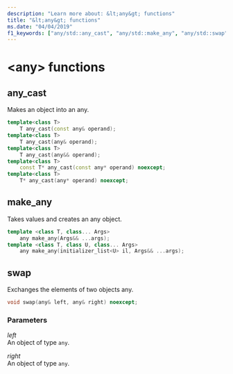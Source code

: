 ```yaml
---
description: "Learn more about: &lt;any&gt; functions"
title: "&lt;any&gt; functions"
ms.date: "04/04/2019"
f1_keywords: ["any/std::any_cast", "any/std::make_any", "any/std::swap"]
---
```

# &lt;any&gt; functions

## <a name="any_cast"></a> any_cast

Makes an object into an any.

```cpp
template<class T>
    T any_cast(const any& operand);
template<class T>
    T any_cast(any& operand);
template<class T>
    T any_cast(any&& operand);
template<class T>
    const T* any_cast(const any* operand) noexcept;
template<class T>
    T* any_cast(any* operand) noexcept;
```

## <a name="make_any"></a> make_any

Takes values and creates an any object.

```cpp
template <class T, class... Args>
    any make_any(Args&& ...args);
template <class T, class U, class... Args>
    any make_any(initializer_list<U> il, Args&& ...args);
```

## <a name="swap"></a> swap

Exchanges the elements of two objects any.

```cpp
void swap(any& left, any& right) noexcept;
```

### Parameters

*left*\
An object of type `any`.

*right*\
An object of type `any`.
